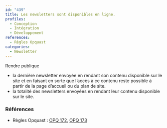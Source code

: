 ```yaml
---
id: "439"
title: Les newsletters sont disponibles en ligne.
profiles:
  - Conception
  - Intégration
  - Développement
references:
  - Règles Opquast
categories:
  - Newsletter
---
```


Rendre publique
* la dernière newsletter envoyée en rendant son contenu disponible sur le site et en faisant en sorte que l’accès à ce contenu reste possible à partir de la page d’accueil ou du plan de site.
* la totalité des newsletters envoyées en rendant leur contenu disponible sur le site.

### Références

*   Règles Opquast : [OPQ 172](https://checklists.opquast.com/fr/assurance-qualite-web/la-derniere-newsletter-envoyee-est-disponible-en-ligne), [OPQ 173](https://checklists.opquast.com/fr/assurance-qualite-web/les-archives-de-newsletters-sont-disponibles-en-ligne)

